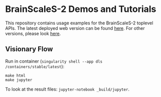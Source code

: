 # BrainScaleS-2 Demos and Tutorials

This repository contains usage examples for the BrainScaleS-2 toplevel APIs.
The latest deployed web version can be found [here](https://electronicvisions.github.io/documentation-brainscales2/latest/brainscales2-demos).
For other versions, please look [here](https://electronicvisions.github.io/documentation-brainscales2/).

## Visionary Flow

Run in container (`singularity shell --app dls /containers/stable/latest`):

```shell
make html
make jupyter
```

To look at the result files: `jupyter-notebook _build/jupyter`.
